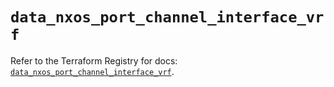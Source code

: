 # `data_nxos_port_channel_interface_vrf`

Refer to the Terraform Registry for docs: [`data_nxos_port_channel_interface_vrf`](https://registry.terraform.io/providers/ciscodevnet/nxos/0.5.10/docs/data-sources/port_channel_interface_vrf).
